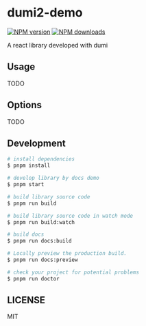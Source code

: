 # dumi2-demo

[![NPM version](https://img.shields.io/npm/v/dumi2-demo.svg?style=flat)](https://npmjs.org/package/dumi2-demo)
[![NPM downloads](http://img.shields.io/npm/dm/dumi2-demo.svg?style=flat)](https://npmjs.org/package/dumi2-demo)

A react library developed with dumi

## Usage

TODO

## Options

TODO

## Development

```bash
# install dependencies
$ pnpm install

# develop library by docs demo
$ pnpm start

# build library source code
$ pnpm run build

# build library source code in watch mode
$ pnpm run build:watch

# build docs
$ pnpm run docs:build

# Locally preview the production build.
$ pnpm run docs:preview

# check your project for potential problems
$ pnpm run doctor
```

## LICENSE

MIT
